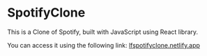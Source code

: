 ﻿# SpotifyClone

This is a Clone of Spotify, built with JavaScript using React library.

You can access it using the following link:
[lfspotifyclone.netlify.app](https://lfspotifyclone.netlify.app/)
